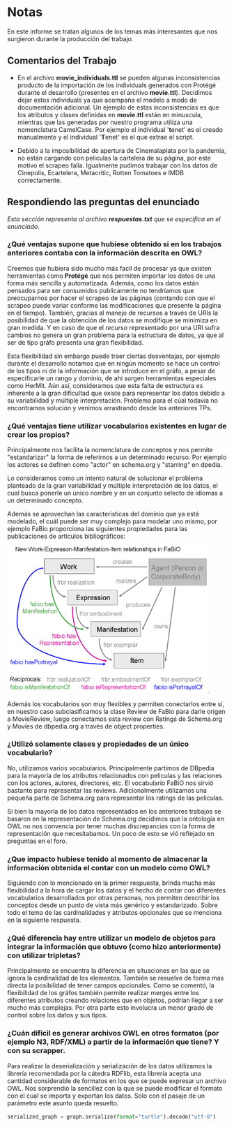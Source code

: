 # Notas
En este informe se tratan algunos de los temas más interesantes que nos surgieron durante la producción del trabajo.

## Comentarios del Trabajo

- En el archivo **movie_individuals.ttl** se pueden algunas inconsistencias producto de la importación de los individuals generados con Protégé durante el desarrollo (presentes en el archivo **movie.ttl**). Decidimos dejar estos individuals ya que acompaña el modelo a modo de documentación adicional. Un ejemplo de estas inconsistencias es que los atributos y clases definidas en **movie.ttl** están en minuscula, mientras que las generadas por nuestro programa utiliza una nomenclatura CamelCase. Por ejemplo el individual '**t**enet' es el creado manualmente y el individual '**T**enet' es el que extrae el script.

- Debido a la imposibilidad de apertura de Cinemalaplata por la pandemia, no están cargando con peliculas la cartelera de su página, por este motivo el scrapeo falla. Igualmente pudimos trabajar con los datos de Cinepolis, Ecartelera, Metacritic, Rotten Tomatoes e IMDB correctamente.

## Respondiendo las preguntas del enunciado

*Esta sección representa al archivo **respuestas.txt** que se especifica en el enunciado.*

### ¿Qué ventajas supone que hubiese obtenido si en los trabajos anteriores contaba con la información descrita en OWL?
Creemos que hubiera sido mucho más facil de procesar ya que existen herramientas como **Protégé** que nos permiten importar los datos de una forma más sencilla y automatizada. Además, como los datos están pensados para ser consumidos publicamente no tendríamos que preocuparnos por hacer el scrapeo de las páginas (contando con que el scrapeo puede variar conforme las modificaciones que presente la página en el tiempo). También, gracias al manejo de recursos a través de URIs la posibilidad de que la obtención de los datos se modifique se minimiza en gran medida. Y en caso de que el *recurso* representado por una URI sufra cambios no genera un gran problema para la estructura de datos, ya que al ser de tipo gráfo presenta una gran flexibilidad.

Esta flexibilidad sin embargo puede traer ciertas desventajas, por ejemplo durante el desarrollo notamos que en ningún momento se hace un control de los tipos ni de la información que se introduce en el gráfo, a pesar de especificarle un rango y dominio, de ahí surgen herramientas especiales como HerMit. Aún así, consideramos que esta falta de estructura es inherente a la gran dificultad que existe para representar los datos debido a su variabilidad y múltiple interpretación. Problema para el cúal todavía no encontramos solución y venimos arrastrando desde los anteriores TPs.

 ### ¿Qué ventajas tiene utilizar vocabularios existentes en lugar de crear los propios?

Principalmente nos facilita la nomenclatura de conceptos y nos permite "estandarizar" la forma de referirnos a un determinado recurso. Por ejemplo los actores se definen como "actor" en schema.org y "starring" en dpedia.

Lo consideramos como un intento natural de solucionar el problema planteado de la gran variabilidad y múltiple interpretación de los datos, el cual busca ponerle un único nombre y en un conjunto selecto de idiomas a un determinado concepto.

Además se aprovechan las características del dominio que ya está modelado, el cuál puede ser muy complejo para modelar uno mismo, por ejemplo FaBio proporciona las siguientes propiedades para las publicaciones de artículos bibliográficos:

<img src="fabio.png" alt="image-20210511162645496" style="zoom: 67%;" />

Además los vocabularios son muy flexibles y permiten conectarlos entre sí, en nuestro caso subclasificamos la clase Review de FaBio para darle origen a MovieReview, luego conectamos esta review con Ratings de Schema.org y Movies de dbpedia.org a través de object properties. 

### ¿Utilizó solamente clases y propiedades de un único vocabulario?

No, utilizamos varios vocabularios. Principalmente partimos de DBpedia para la mayoría de los atributos relacionados con peliculas y las relaciones con los actores, autores, directores, etc. El vocabulario FaBiO nos sirvió bastante para representar las reviews. Adicionalmente utilizamos una pequeña parte de Schema.org para representar los ratings de las peliculas.

Si bien la mayoría de los datos representados en los anteriores trabajos se basaron en la representación de Schema.org decidimos que la ontología en OWL no nos convencía por tener muchas discrepancias con la forma de representación que necesitabamos. Un poco de esto se vió reflejado en preguntas en el foro.

### ¿Que impacto hubiese tenido al momento de almacenar la información obtenida el contar con un modelo como OWL?
Siguiendo con lo mencionado en la primer respuesta, brinda mucha más flexibilidad a la hora de cargar los datos y el hecho de contar con diferentes vocabularios desarrollados por otras personas, nos permiten describir los conceptos desde un punto de vista más genérico y estandarizado. Sobre todo el tema de las cardinalidades y atributos opcionales que se menciona en la siguiente respuesta.

### ¿Qué diferencia hay entre utilizar un modelo de objetos para integrar la información que obtuvo (como hizo anteriormente) con utilizar tripletas?

Principalmente se encuentra la diferencia en situaciones en las que se ignora la cardinalidad de los elementos. También se resuelve de forma más directa la posibilidad de tener campos opcionales. Como se comentó, la flexibilidad de los gráfos también permite realizar merges entre los diferentes atributos creando relaciones que en objetos, podrían llegar a ser mucho más complejas. Por otra parte esto involucra un menor grado de control sobre los datos y sus tipos.

### ¿Cuán dificil es generar archivos OWL en otros formatos (por ejemplo N3, RDF/XML) a partir de la información que tiene? Y con su scrapper.

Para realizar la deserialización y serialización de los datos utilizamos la librería recomendada por la cátedra RDFlib, esta librería acepta una cantidad considerable de formatos en los que se puede expresar un archivo OWL. Nos sorprendió la sencillez con la que se puede modificar el formato con el cual se importa y exportan los datos. Solo con el pasaje de un parámetro este asunto queda resuelto.

```python
serialized_graph = graph.serialize(format="turtle").decode("utf-8")
```
